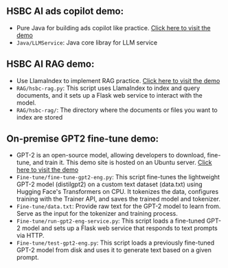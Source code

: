 
## HSBC AI ads copilot demo:
- Pure Java for building ads copilot like practice. [Click here to visit the demo](http://103.144.32.3:8080/gpt/demo-ads-copilot-hsbc.html)
- `Java/LLMService`: Java core libray for LLM service

## HSBC AI RAG demo:
- Use LlamaIndex to implement RAG practice. [Click here to visit the demo](http://103.144.32.3:8080/gpt/demo-rag-hsbc.html)
- `RAG/hsbc-rag.py`: This script uses LlamaIndex to index and query documents, and it sets up a Flask web service to interact with the model.
- `RAG/hsbc-rag/`: The directory where the documents or files you want to index are stored

## On-premise GPT2 fine-tune demo:
- GPT-2 is an open-source model, allowing developers to download, fine-tune, and train it. This demo site is hosted on an Ubuntu server. [Click here to visit the demo](http://103.144.32.3:8080/gpt/demo-gpt2-eng.html)
- `Fine-tune/fine-tune-gpt2-eng.py`: This script fine-tunes the lightweight GPT-2 model (distilgpt2) on a custom text dataset (data.txt) using Hugging Face's Transformers on CPU. It tokenizes the data, configures training with the Trainer API, and saves the trained model and tokenizer.
- `Fine-tune/data.txt`: Provide raw text for the GPT-2 model to learn from. Serve as the input for the tokenizer and training process.
- `Fine-tune/run-gpt2-eng-service.py`: This script loads a fine-tuned GPT-2 model and sets up a Flask web service that responds to text prompts via HTTP.
- `Fine-tune/test-gpt2-eng.py`: This script loads a previously fine-tuned GPT-2 model from disk and uses it to generate text based on a given prompt.
